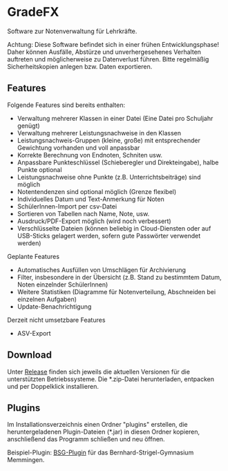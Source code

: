 # GradeFX

Software zur Notenverwaltung für Lehrkräfte.

Achtung: Diese Software befindet sich in einer frühen Entwicklungsphase! Daher können Ausfälle, Abstürze und unverhergesehenes Verhalten auftreten und möglicherweise zu Datenverlust führen. Bitte regelmäßig Sicherheitskopien anlegen bzw. Daten exportieren.

## Features
Folgende Features sind bereits enthalten:
* Verwaltung mehrerer Klassen in einer Datei (Eine Datei pro Schuljahr genügt)
* Verwaltung mehrerer Leistungsnachweise in den Klassen
* Leistungsnachweis-Gruppen (kleine, große) mit entsprechender Gewichtung vorhanden und voll anpassbar
* Korrekte Berechnung von Endnoten, Schniten usw.
* Anpassbare Punkteschlüssel (Schieberegler und Direkteingabe), halbe Punkte optional
* Leistungsnachweise ohne Punkte (z.B. Unterrichtsbeiträge) sind möglich
* Notentendenzen sind optional möglich (Grenze flexibel)
* Individuelles Datum und Text-Anmerkung für Noten
* SchülerInnen-Import per csv-Datei
* Sortieren von Tabellen nach Name, Note, usw.
* Ausdruck/PDF-Export möglich (wird noch verbessert)
* Verschlüsselte Dateien (können beliebig in Cloud-Diensten oder auf USB-Sticks gelagert werden, sofern gute Passwörter verwendet werden)

Geplante Features
* Automatisches Ausfüllen von Umschlägen für Archivierung
* Filter, insbesondere in der Übersicht (z.B. Stand zu bestimmtem Datum, Noten einzelnder SchülerInnen)
* Weitere Statistiken (Diagramme für Notenverteilung, Abschneiden bei einzelnen Aufgaben)
* Update-Benachrichtigung

Derzeit nicht umsetzbare Features
* ASV-Export

## Download
Unter [Release](https://github.com/fabiankaschta/GradeFX/releases/latest) finden sich jeweils die aktuellen Versionen für die unterstützten Betriebssysteme. Die *.zip-Datei herunterladen, entpacken und per Doppelklick installieren.

## Plugins
Im Installationsverzeichnis einen Ordner "plugins" erstellen, die heruntergeladenen Plugin-Dateien (*.jar) in diesen Ordner kopieren, anschließend das Programm schließen und neu öffnen.

Beispiel-Plugin: [BSG-Plugin](https://github.com/fabiankaschta/GradeFX-Plugin-BSG) für das Bernhard-Strigel-Gymnasium Memmingen.
